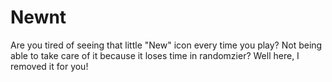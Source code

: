 # Newnt
Are you tired of seeing that little "New" icon every time you play? Not being able to take care of it because it loses time in randomzier? Well here, I removed it for you!
